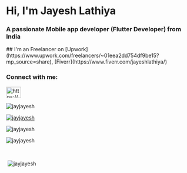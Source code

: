 <h1 align="left">Hi, I'm Jayesh Lathiya</h1> 
<h3 align="left">A passionate Mobile app developer (Flutter Developer) from India</h3>
## I'm an Freelancer on [Upwork](https://www.upwork.com/freelancers/~01eea2dd754df9be15?mp_source=share), [Fiverr](https://www.fiverr.com/jayeshlathiya/)

<h3 align="left">Connect with me:</h3>
<p align="left">
<a href="https://linkedin.com/in/https://www.linkedin.com/in/jayesh-lathiya/" target="blank"><img align="center" src="https://raw.githubusercontent.com/rahuldkjain/github-profile-readme-generator/master/src/images/icons/Social/linked-in-alt.svg" alt="https://www.linkedin.com/in/jayesh-lathiya/" height="30" width="40" /></a>
</p>

<p align="left"> <img src="https://komarev.com/ghpvc/?username=jayjayesh&label=Profile%20views&color=0e75b6&style=flat" alt="jayjayesh" /> </p>

<p align="left"> <a href="https://github.com/ryo-ma/github-profile-trophy"><img src="https://github-profile-trophy.vercel.app/?username=jayjayesh" alt="jayjayesh" /></a> </p>

<p><img align="left" src="https://github-readme-stats.vercel.app/api/top-langs?username=jayjayesh&show_icons=true&locale=en&layout=compact" alt="jayjayesh" /></p>
<br>
<p><img align="center" src="https://github-readme-streak-stats.herokuapp.com/?user=jayjayesh&" alt="jayjayesh" /></p>
<br>
<p>&nbsp;<img align="center" src="https://github-readme-stats.vercel.app/api?username=jayjayesh&show_icons=true&locale=en" alt="jayjayesh" /></p>
